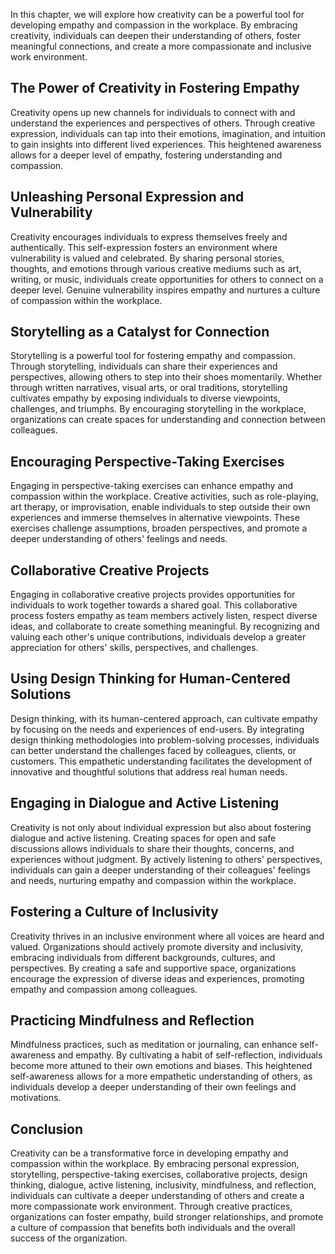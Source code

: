 
In this chapter, we will explore how creativity can be a powerful tool for developing empathy and compassion in the workplace. By embracing creativity, individuals can deepen their understanding of others, foster meaningful connections, and create a more compassionate and inclusive work environment.

The Power of Creativity in Fostering Empathy
--------------------------------------------

Creativity opens up new channels for individuals to connect with and understand the experiences and perspectives of others. Through creative expression, individuals can tap into their emotions, imagination, and intuition to gain insights into different lived experiences. This heightened awareness allows for a deeper level of empathy, fostering understanding and compassion.

Unleashing Personal Expression and Vulnerability
------------------------------------------------

Creativity encourages individuals to express themselves freely and authentically. This self-expression fosters an environment where vulnerability is valued and celebrated. By sharing personal stories, thoughts, and emotions through various creative mediums such as art, writing, or music, individuals create opportunities for others to connect on a deeper level. Genuine vulnerability inspires empathy and nurtures a culture of compassion within the workplace.

Storytelling as a Catalyst for Connection
-----------------------------------------

Storytelling is a powerful tool for fostering empathy and compassion. Through storytelling, individuals can share their experiences and perspectives, allowing others to step into their shoes momentarily. Whether through written narratives, visual arts, or oral traditions, storytelling cultivates empathy by exposing individuals to diverse viewpoints, challenges, and triumphs. By encouraging storytelling in the workplace, organizations can create spaces for understanding and connection between colleagues.

Encouraging Perspective-Taking Exercises
----------------------------------------

Engaging in perspective-taking exercises can enhance empathy and compassion within the workplace. Creative activities, such as role-playing, art therapy, or improvisation, enable individuals to step outside their own experiences and immerse themselves in alternative viewpoints. These exercises challenge assumptions, broaden perspectives, and promote a deeper understanding of others' feelings and needs.

Collaborative Creative Projects
-------------------------------

Engaging in collaborative creative projects provides opportunities for individuals to work together towards a shared goal. This collaborative process fosters empathy as team members actively listen, respect diverse ideas, and collaborate to create something meaningful. By recognizing and valuing each other's unique contributions, individuals develop a greater appreciation for others' skills, perspectives, and challenges.

Using Design Thinking for Human-Centered Solutions
--------------------------------------------------

Design thinking, with its human-centered approach, can cultivate empathy by focusing on the needs and experiences of end-users. By integrating design thinking methodologies into problem-solving processes, individuals can better understand the challenges faced by colleagues, clients, or customers. This empathetic understanding facilitates the development of innovative and thoughtful solutions that address real human needs.

Engaging in Dialogue and Active Listening
-----------------------------------------

Creativity is not only about individual expression but also about fostering dialogue and active listening. Creating spaces for open and safe discussions allows individuals to share their thoughts, concerns, and experiences without judgment. By actively listening to others' perspectives, individuals can gain a deeper understanding of their colleagues' feelings and needs, nurturing empathy and compassion within the workplace.

Fostering a Culture of Inclusivity
----------------------------------

Creativity thrives in an inclusive environment where all voices are heard and valued. Organizations should actively promote diversity and inclusivity, embracing individuals from different backgrounds, cultures, and perspectives. By creating a safe and supportive space, organizations encourage the expression of diverse ideas and experiences, promoting empathy and compassion among colleagues.

Practicing Mindfulness and Reflection
-------------------------------------

Mindfulness practices, such as meditation or journaling, can enhance self-awareness and empathy. By cultivating a habit of self-reflection, individuals become more attuned to their own emotions and biases. This heightened self-awareness allows for a more empathetic understanding of others, as individuals develop a deeper understanding of their own feelings and motivations.

Conclusion
----------

Creativity can be a transformative force in developing empathy and compassion within the workplace. By embracing personal expression, storytelling, perspective-taking exercises, collaborative projects, design thinking, dialogue, active listening, inclusivity, mindfulness, and reflection, individuals can cultivate a deeper understanding of others and create a more compassionate work environment. Through creative practices, organizations can foster empathy, build stronger relationships, and promote a culture of compassion that benefits both individuals and the overall success of the organization.
